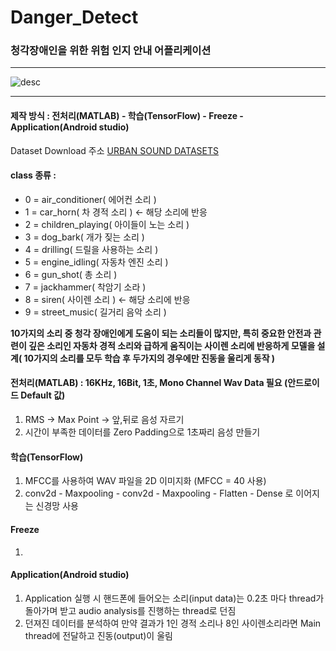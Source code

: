 # Danger_Detect
### 청각장애인을 위한 위험 인지 안내 어플리케이션

------------------------

![desc](https://user-images.githubusercontent.com/48959435/64043394-45a21700-cb9f-11e9-938e-f6e2937993f8.JPG)

------------------------

#### 제작 방식 : 전처리(MATLAB) - 학습(TensorFlow) - Freeze - Application(Android studio)

Dataset Download 주소
[URBAN SOUND DATASETS](https://urbansounddataset.weebly.com/urbansound8k.html)

#### class 종류 : 
* 0 = air_conditioner( 에어컨 소리 )
* 1 = car_horn( 차 경적 소리 ) <- 해당 소리에 반응
* 2 = children_playing( 아이들이 노는 소리 )
* 3 = dog_bark( 개가 짖는 소리 )
* 4 = drilling( 드릴을 사용하는 소리 )
* 5 = engine_idling( 자동차 엔진 소리 ) 
* 6 = gun_shot( 총 소리 )
* 7 = jackhammer( 착암기 소라 )
* 8 = siren( 사이렌 소리 ) <- 해당 소리에 반응
* 9 = street_music( 길거리 음악 소리 )

**10가지의 소리 중 청각 장애인에게 도움이 되는 소리들이 많지만, 특히 중요한 안전과 관련이 깊은 소리인 자동차 경적 소리와 급하게 움직이는 사이렌 소리에 반응하게 모델을 설계( 10가지의 소리를 모두 학습 후 두가지의 경우에만 진동을 울리게 동작 )**

#### 전처리(MATLAB) : 16KHz, 16Bit, 1초, Mono Channel Wav Data 필요 (안드로이드 Default 값)
1. RMS -> Max Point -> 앞,뒤로 음성 자르기
2. 시간이 부족한 데이터를 Zero Padding으로 1초짜리 음성 만들기

#### 학습(TensorFlow)
1. MFCC를 사용하여 WAV 파일을 2D 이미지화 (MFCC = 40 사용)
2. conv2d - Maxpooling - conv2d - Maxpooling - Flatten - Dense 로 이어지는 신경망 사용

#### Freeze
1.

#### Application(Android studio)
1. Application 실행 시 핸드폰에 들어오는 소리(input data)는 0.2초 마다 thread가 돌아가며 받고 audio analysis를 진행하는 thread로 던짐
2. 던져진 데이터를 분석하여 만약 결과가 1인 경적 소리나 8인 사이렌소리라면 Main thread에 전달하고 진동(output)이 울림


